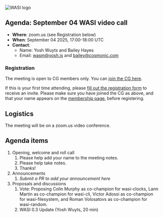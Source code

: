 ![WASI logo](https://raw.githubusercontent.com/WebAssembly/WASI/main/WASI.png)

## Agenda: September 04 WASI video call

- **Where**: zoom.us (see Registration below)
- **When**: September 04 2025, 17:00-18:00 UTC
- **Contact**:
  - Name: Yosh Wuyts and Bailey Hayes
  - Email: wasm@yosh.is and bailey@cosmonic.com

### Registration

The meeting is open to CG members only. You can [join the CG here](https://www.w3.org/community/webassembly/).

If this is your first time attending, please [fill out the registration form](https://docs.google.com/forms/d/e/1FAIpQLSdpO6Lp2L_dZ2_oiDgzjKx7pb7s2YYHjeSIyfHWZZGSKoZKWQ/viewform?usp=sf_link) to receive an invite. Please make sure you have joined the CG as above, and that your name appears on the [membership page](https://www.w3.org/community/webassembly/participants), before registering.


## Logistics

The meeting will be on a zoom.us video conference.

## Agenda items

1. Opening, welcome and roll call
    1. Please help add your name to the meeting notes.
    1. Please help take notes.
    1. Thanks!
1. Announcements
    1. _Submit a PR to add your announcement here_
1. Proposals and discussions
    1. Vote: Proposing Colin Murphy as co-champion for wasi-clocks,
       Lann Martin as co-champion for wasi-cli, Victor Adossi
       as co-champion for wasi-filesystem, and Roman Volosatovs
       as co-champion for wasi-random.
    1. WASI 0.3 Update (Yosh Wuyts, 20 min)
